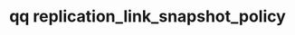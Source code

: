 ---
category: replication
command: replication_link_snapshot_policy
keywords: qq, qq_cli, replication_link_snapshot_policy
optional_options:
- alternate: []
  help: Unique identifier of the source replication relationship.
  name: --relationship-id
  required: true
- alternate: []
  help: Identifier of the snapshot policy to link.
  name: --snapshot-policy-id
  required: true
- alternate:
  - --target-expiration
  help: 'Duration after which to expire snapshots on the target cluster that were
    replicated from this snapshot policy, in format <quantity><units>, where <quantity>
    is a positive integer less than 100 and <units> is one of [months, weeks, days,
    hours, minutes], e.g. 5days or 1hours. ''never'' indicates snapshots should never
    expire and ''same_as_policy'' indicates snapshots should expire at the same time
    as the snapshot policy specifies. (default: same_as_policy)'
  name: -t
  required: false
permalink: /qq-cli-command-guide/replication/replication_link_snapshot_policy.html
positional_options: []
sidebar: qq_cli_command_reference_sidebar
summary: This section explains how to use the <code>qq replication_link_snapshot_policy</code>
  command.
synopsis: Link a snapshot policy to a source replication relationship.
title: qq replication_link_snapshot_policy
usage: "qq replication_link_snapshot_policy [-h] --relationship-id RELATIONSHIP_ID\
  \ --snapshot-policy-id\n    SNAPSHOT_POLICY_ID [-t TARGET_EXPIRATION]"

---
